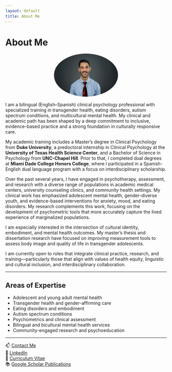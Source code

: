 ```yaml
---
layout: default
title: About Me
---
```


# About Me

<img src="/assets/headshot.jpg" alt="Samuel Marsan headshot" style="width: 200px; border-radius: 50%; margin: 1rem auto; display: block;" />

I am a bilingual (English–Spanish) clinical psychology professional with specialized training in transgender health, eating disorders, autism spectrum conditions, and multicultural mental health. My clinical and academic path has been shaped by a deep commitment to inclusive, evidence-based practice and a strong foundation in culturally responsive care.

My academic training includes a Master’s degree in Clinical Psychology from **Duke University**, a predoctoral internship in Clinical Psychology at the **University of Texas Health Science Center**, and a Bachelor of Science in Psychology from **UNC-Chapel Hill**. Prior to that, I completed dual degrees at **Miami Dade College Honors College**, where I participated in a Spanish-English dual language program with a focus on interdisciplinary scholarship.

Over the past several years, I have engaged in psychotherapy, assessment, and research with a diverse range of populations in academic medical centers, university counseling clinics, and community health settings. My clinical work has emphasized adolescent mental health, gender-diverse youth, and evidence-based interventions for anxiety, mood, and eating disorders. My research complements this work, focusing on the development of psychometric tools that more accurately capture the lived experience of marginalized populations.

I am especially interested in the intersection of cultural identity, embodiment, and mental health outcomes. My master’s thesis and dissertation research have focused on improving measurement tools to assess body image and quality of life in transgender adolescents.

I am currently open to roles that integrate clinical practice, research, and training—particularly those that align with values of health equity, linguistic and cultural inclusion, and interdisciplinary collaboration.

---

## Areas of Expertise

- Adolescent and young adult mental health  
- Transgender health and gender-affirming care  
- Eating disorders and embodiment  
- Autism spectrum conditions  
- Psychometrics and clinical assessment  
- Bilingual and bicultural mental health services  
- Community-engaged research and psychoeducation  

---

📫 [Contact Me](/contact/)  
🔗 [LinkedIn](https://www.linkedin.com/in/samuel-marsán-pérez-m-a-87961597)  
📄 [Curriculum Vitae](/cv/)  
📚 [Google Scholar Publications](https://scholar.google.com/citations?user=eGQIUA8AAAAJ&hl=en)
